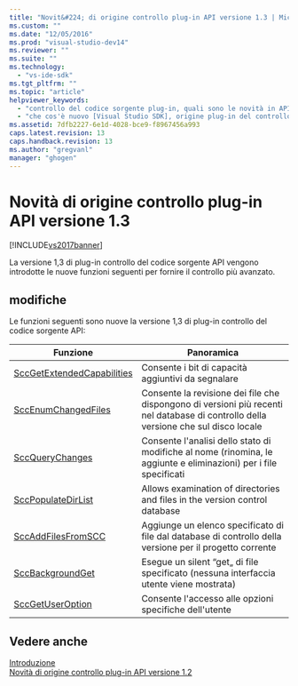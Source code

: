 ```yaml
---
title: "Novit&#224; di origine controllo plug-in API versione 1.3 | Microsoft Docs"
ms.custom: ""
ms.date: "12/05/2016"
ms.prod: "visual-studio-dev14"
ms.reviewer: ""
ms.suite: ""
ms.technology: 
  - "vs-ide-sdk"
ms.tgt_pltfrm: ""
ms.topic: "article"
helpviewer_keywords: 
  - "controllo del codice sorgente plug-in, quali sono le novità in API v 1.3"
  - "che cos'è nuovo [Visual Studio SDK], origine plug-in del controllo"
ms.assetid: 7dfb2227-6e1d-4028-bce9-f8967456a993
caps.latest.revision: 13
caps.handback.revision: 13
ms.author: "gregvanl"
manager: "ghogen"
---
```

# Novit&#224; di origine controllo plug-in API versione 1.3
[!INCLUDE[vs2017banner](../../code-quality/includes/vs2017banner.md)]

La versione 1,3 di plug\-in controllo del codice sorgente API vengono introdotte le nuove funzioni seguenti per fornire il controllo più avanzato.  
  
## modifiche  
 Le funzioni seguenti sono nuove la versione 1,3 di plug\-in controllo del codice sorgente API:  
  
|Funzione|Panoramica|  
|--------------|----------------|  
|[SccGetExtendedCapabilities](../../extensibility/sccgetextendedcapabilities-function.md)|Consente i bit di capacità aggiuntivi da segnalare|  
|[SccEnumChangedFiles](../../extensibility/sccenumchangedfiles-function.md)|Consente la revisione dei file che dispongono di versioni più recenti nel database di controllo della versione che sul disco locale|  
|[SccQueryChanges](../../extensibility/sccquerychanges-function.md)|Consente l'analisi dello stato di modifiche al nome \(rinomina, le aggiunte e eliminazioni\) per i file specificati|  
|[SccPopulateDirList](../../extensibility/sccpopulatedirlist-function.md)|Allows examination of directories and files in the version control database|  
|[SccAddFilesFromSCC](../../extensibility/sccaddfilesfromscc-function.md)|Aggiunge un elenco specificato di file dal database di controllo della versione per il progetto corrente|  
|[SccBackgroundGet](../../extensibility/sccbackgroundget-function.md)|Esegue un silent “get„ di file specificato \(nessuna interfaccia utente viene mostrata\)|  
|[SccGetUserOption](../../extensibility/sccgetuseroption-function.md)|Consente l'accesso alle opzioni specifiche dell'utente|  
  
## Vedere anche  
 [Introduzione](../../extensibility/internals/getting-started-with-source-control-plug-ins.md)   
 [Novità di origine controllo plug\-in API versione 1.2](../../extensibility/internals/what-s-new-in-the-source-control-plug-in-api-version-1-2.md)